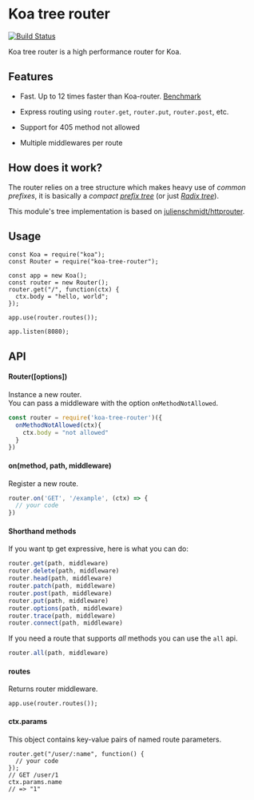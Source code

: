 # Koa tree router

[![Build Status](https://travis-ci.org/steambap/koa-tree-router.svg?branch=master)](https://travis-ci.org/steambap/koa-tree-router)

Koa tree router is a high performance router for Koa.

## Features

- Fast. Up to 12 times faster than Koa-router. [Benchmark](benchmark/index.js)

- Express routing using `router.get`, `router.put`, `router.post`, etc.

- Support for 405 method not allowed

- Multiple middlewares per route

## How does it work?

The router relies on a tree structure which makes heavy use of *common prefixes*, it is basically a *compact* [*prefix tree*](https://en.wikipedia.org/wiki/Trie) (or just [*Radix tree*](https://en.wikipedia.org/wiki/Radix_tree)).

This module's tree implementation is based on [julienschmidt/httprouter](https://github.com/julienschmidt/httprouter).

## Usage

```JS
const Koa = require("koa");
const Router = require("koa-tree-router");

const app = new Koa();
const router = new Router();
router.get("/", function(ctx) {
  ctx.body = "hello, world";
});

app.use(router.routes());

app.listen(8080);
```

## API

#### Router([options])
Instance a new router.  
You can pass a middleware with the option `onMethodNotAllowed`.
```js
const router = require('koa-tree-router')({
  onMethodNotAllowed(ctx){
    ctx.body = "not allowed"
  }
})
```

#### on(method, path, middleware)
Register a new route.
```js
router.on('GET', '/example', (ctx) => {
  // your code
})
```

#### Shorthand methods
If you want tp get expressive, here is what you can do:
```js
router.get(path, middleware)
router.delete(path, middleware)
router.head(path, middleware)
router.patch(path, middleware)
router.post(path, middleware)
router.put(path, middleware)
router.options(path, middleware)
router.trace(path, middleware)
router.connect(path, middleware)
```

If you need a route that supports *all* methods you can use the `all` api.
```js
router.all(path, middleware)
```

#### routes
Returns router middleware.

```JS
app.use(router.routes());
```

#### ctx.params
This object contains key-value pairs of named route parameters.

```JS
router.get("/user/:name", function() {
  // your code
});
// GET /user/1
ctx.params.name
// => "1"
```